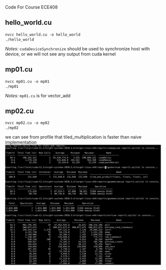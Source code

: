 Code For Course ECE408
## hello_world.cu
    nvcc hello_world.cu -o hello_world
    ./hello_world
*Notes:*
`cudaDeviceSynchronize` should be used to synchronize host with device, or we will not see any output from cuda kernel

## mp01.cu
    nvcc mp01.cu -o mp01
    ./mp01
*Notes:*
`mp01.cu` is for vector_add

## mp02.cu
    nvcc mp02.cu -o mp02
    ./mp02
we can see from profile that tiled_multiplication is faster than naive implementation
![nsys_profile](imgs/profile1.png)




